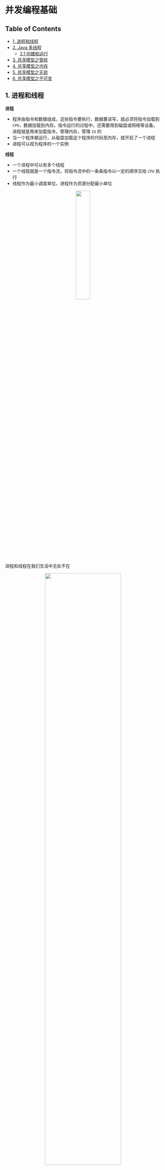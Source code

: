 # 并发编程基础

Table of Contents
-----------------

* [1. 进程和线程](#1-进程和线程)
* [2. Java 多线程](#2-java-多线程)
   * [2.1 创建和运行](#21-创建和运行)
* [3. 共享模型之管程](#3-共享模型之管程)
* [4. 共享模型之内存](#4-共享模型之内存)
* [5. 共享模型之无锁](#5-共享模型之无锁)
* [6. 共享模型之不可变](#6-共享模型之不可变)




## 1. 进程和线程

**进程**

- 程序由指令和数据组成，这些指令要执行，数据要读写，就必须将指令加载到 `CPU`，数据加载到内存。指令运行的过程中，还需要用到磁盘或网络等设备。进程就是用来加载指令，管理内存，管理 `IO` 的
- 当一个程序被运行，从磁盘加载这个程序的代码至内存，就开启了一个进程
- 进程可以视为程序的一个实例



**线程**

- 一个进程中可以有多个线程
- 一个线程就是一个指令流，将指令流中的一条条指令以一定的顺序交给 `CPU` 执行
- 线程作为最小调度单位，进程作为资源分配最小单位



<div align="center"> <img src="process.png" width="30%"/> </div><br>

进程和线程在我们生活中无处不在

<div align="center"> <img src="image-20200823191846339.png" width="70%"/> </div><br>


## 2. Java 多线程

### 2.1 创建和运行

**方法1: 使用 Thread 类**

创建一个 `t1` 线程

重写 `run` 方法，即需要实现的任务

调用 `start` 方法开启线程

```java
@Slf4j
public class App {

    public static void main(String[] args) {
        Thread t1 = new Thread() {
            @Override
            public void run() {
                log.info("t1 here!");
            }
        };
        t1.setName("t1");
        t1.start();
        log.info("main here!");
    }

}
```

可见两个线程在同时抢夺 `CPU` 资源，执行顺序不一致

<div align="center"> <img src="image-20200822181506998.png" width="30%"/> </div><br>

<div align="center"> <img src="image-20200822181542006.png" width="30%"/> </div><br>



**方法2: 实现 Runnable 接口（推荐）**

```java
@Slf4j
public class App {

    public static void main(String[] args) {

        Runnable r1 = new Runnable() {
            public void run() {
                log.info("t1 here!");
            }
        };

        Thread t1 = new Thread(r1, "t1");
        t1.start();

        log.info("main here!");
    }

}
```





<div align="center"> <img src="image-20200822182313069.png" width="30%"/> </div><br>


<div align="center"> <img src="image-20200822182330205.png" width="30%"/> </div><br>

使用 `lambda expression` 进行简化

```java
@Slf4j
public class App {

    public static void main(String[] args) {

        Runnable r1 = () -> {
            log.info("t1 here!");
        };

        Thread t1 = new Thread(r1, "t1");
        t1.start();

        log.info("main here!");
    }

}
```

**创建 Thread 类和实现 Runnable 接口有何区别？**

- 底层实现原理一样
- 推荐使用实现 `runnable` 接口的方式（降低耦合度）

深入源码可发现，调用 `Thread` 类的构造方法传入 `runnable` 接口时

```java
public Thread(Runnable target, String name) {
    init(null, target, name, 0);
}
```

实际上是调用 `init()` 方法

```java
private void init(ThreadGroup g, Runnable target, String name,
                  long stackSize, AccessControlContext acc,
                  boolean inheritThreadLocals) {
}
```

底层实现也是重写 `run()` 方法

```java
@Override
public void run() {
    if (target != null) {
        target.run();
    }
}
```



**方法3: FutureTask 配合 Thread**

`FutureTask` 先了解

```java
public class FutureTask<V> implements RunnableFuture<V>
```

<div align="center"> <img src="image-20200823184444417.png" width="30%"/> </div><br>





`FutureTask` 构造方法传入 `Callable` 接口作为参数

```java
public FutureTask(Callable<V> callable) {
    if (callable == null)
        throw new NullPointerException();
    this.callable = callable;
    this.state = NEW;       // ensure visibility of callable
}
```



那什么是 `Callable` 呢？原来 `Callable` 和 `Runnable` 是一对好兄弟

```java
package java.util.concurrent;

/**
 * A task that returns a result and may throw an exception.
 * Implementors define a single method with no arguments called
 * {@code call}.
 *
 * <p>The {@code Callable} interface is similar to {@link
 * java.lang.Runnable}, in that both are designed for classes whose
 * instances are potentially executed by another thread.  A
 * {@code Runnable}, however, does not return a result and cannot
 * throw a checked exception.
 *
 * <p>The {@link Executors} class contains utility methods to
 * convert from other common forms to {@code Callable} classes.
 *
 * @see Executor
 * @since 1.5
 * @author Doug Lea
 * @param <V> the result type of method {@code call}
 */
@FunctionalInterface
public interface Callable<V> {
    /**
     * Computes a result, or throws an exception if unable to do so.
     *
     * @return computed result
     * @throws Exception if unable to compute a result
     */
    V call() throws Exception;
}
```



`Callable` 接口可以返回值以及抛出异常，而 `Runnable` 接口不行

至于返回值的作用，稍后再继续深入



```java
@Slf4j
public class App {

    public static void main(String[] args) {

        FutureTask<Integer> futureTask = new FutureTask<>(new Callable<Integer>() {
            @Override
            public Integer call() throws Exception {
                log.info("t1 here!");
                Thread.sleep(2000);
                return 100;
            }
        });

        new Thread(futureTask, "t1").start();
        log.info("main here!");

        try {
            log.info(String.valueOf(futureTask.get()));
        } catch (InterruptedException e) {
            e.printStackTrace();
        } catch (ExecutionException e) {
            e.printStackTrace();
        }

    }
}
```




<div align="center"> <img src="image-20200823190926148.png" width="30%"/> </div><br>

值得注意的是，`log.info(String.valueOf(futureTask.get()));` 这一句是 `main` 线程执行的，因调用了 `futureTask.get()`，即处于阻塞状，态等待 `t1` 线程执行完毕后再执行



### 2.2 线程运行原理


































## 3. 共享模型之管程













## 4. 共享模型之内存

















## 5. 共享模型之无锁















## 6. 共享模型之不可变

